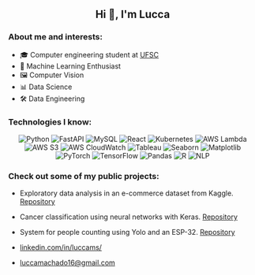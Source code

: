 <h2 align="center"> Hi 👋, I'm Lucca </h2>

### About me and interests: 

- 🎓 Computer engineering student at [UFSC](https://en.ufsc.br)
- 🤖 Machine Learning Enthusiast
- 🖼️ Computer Vision
- 📊 Data Science
- 🛠️ Data Engineering

### Technologies I know:

<p align="center">
  <img src="https://img.shields.io/badge/-Python-3776AB?logo=python&logoColor=white&style=for-the-badge" alt="Python" />
  <img src="https://img.shields.io/badge/-FastAPI-009688?logo=fastapi&logoColor=white&style=for-the-badge" alt="FastAPI" />
  <img src="https://img.shields.io/badge/-MySQL-4479A1?logo=mysql&logoColor=white&style=for-the-badge" alt="MySQL" />
  <img src="https://img.shields.io/badge/-React-61DAFB?logo=react&logoColor=white&style=for-the-badge" alt="React" />
  <img src="https://img.shields.io/badge/-Kubernetes-326CE5?logo=kubernetes&logoColor=white&style=for-the-badge" alt="Kubernetes" />
  <img src="https://img.shields.io/badge/-AWS%20Lambda-FF9900?logo=amazonaws&logoColor=white&style=for-the-badge" alt="AWS Lambda" />
  <img src="https://img.shields.io/badge/-AWS%20S3-569A31?logo=amazonaws&logoColor=white&style=for-the-badge" alt="AWS S3" />
  <img src="https://img.shields.io/badge/-AWS%20CloudWatch-FF4F8B?logo=amazonaws&logoColor=white&style=for-the-badge" alt="AWS CloudWatch" />
  <img src="https://img.shields.io/badge/-Tableau-E97627?logo=tableau&logoColor=white&style=for-the-badge" alt="Tableau" />
  <img src="https://img.shields.io/badge/-Seaborn-4C9A85?logoColor=white&style=for-the-badge" alt="Seaborn" />
  <img src="https://img.shields.io/badge/-Matplotlib-11557C?logo=matplotlib&logoColor=white&style=for-the-badge" alt="Matplotlib" />
  <img src="https://img.shields.io/badge/-PyTorch-EE4C2C?logo=pytorch&logoColor=white&style=for-the-badge" alt="PyTorch" />
  <img src="https://img.shields.io/badge/-TensorFlow-FF6F00?logo=tensorflow&logoColor=white&style=for-the-badge" alt="TensorFlow" />
  <img src="https://img.shields.io/badge/-Pandas-150458?logo=pandas&logoColor=white&style=for-the-badge" alt="Pandas" />
  <img src="https://img.shields.io/badge/-R-276DC3?logo=r&logoColor=white&style=for-the-badge" alt="R" />
  <img src="https://img.shields.io/badge/-NLP-FF6F00?logoColor=white&style=for-the-badge" alt="NLP" />
</p>

### Check out some of my public projects:

- Exploratory data analysis in an e-commerce dataset from Kaggle. [Repository](https://github.com/LuccaMS/Ecommerce_analysis)
- Cancer classification using neural networks with Keras. [Repository](https://github.com/LuccaMS/cancer_analysis)
- System for people counting using Yolo and an ESP-32. [Repository](https://github.com/LuccaMS/trab_ubiquos)

- [linkedin.com/in/luccams/](https://www.linkedin.com/in/luccams/)
- luccamachado16@gmail.com
